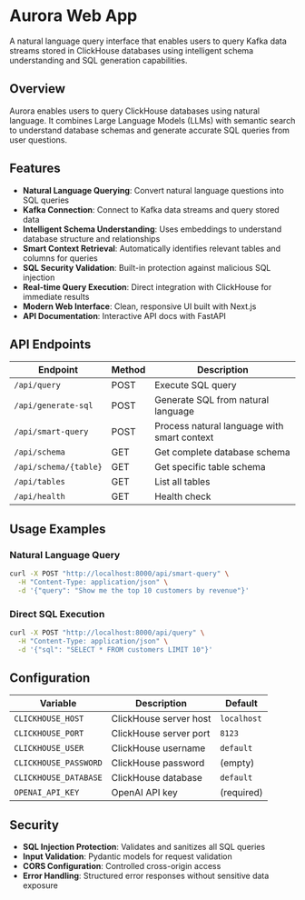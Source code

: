 # Aurora Web App

A natural language query interface that enables users to query Kafka data streams stored in ClickHouse databases using intelligent schema understanding and SQL generation capabilities.

## Overview

Aurora enables users to query ClickHouse databases using natural language. It combines Large Language Models (LLMs) with semantic search to understand database schemas and generate accurate SQL queries from user questions.

## Features

- **Natural Language Querying**: Convert natural language questions into SQL queries
- **Kafka Connection**: Connect to Kafka data streams and query stored data
- **Intelligent Schema Understanding**: Uses embeddings to understand database structure and relationships
- **Smart Context Retrieval**: Automatically identifies relevant tables and columns for queries
- **SQL Security Validation**: Built-in protection against malicious SQL injection
- **Real-time Query Execution**: Direct integration with ClickHouse for immediate results
- **Modern Web Interface**: Clean, responsive UI built with Next.js
- **API Documentation**: Interactive API docs with FastAPI

## API Endpoints

| Endpoint | Method | Description |
|----------|--------|-------------|
| `/api/query` | POST | Execute SQL query |
| `/api/generate-sql` | POST | Generate SQL from natural language |
| `/api/smart-query` | POST | Process natural language with smart context |
| `/api/schema` | GET | Get complete database schema |
| `/api/schema/{table}` | GET | Get specific table schema |
| `/api/tables` | GET | List all tables |
| `/api/health` | GET | Health check |

## Usage Examples

### Natural Language Query

```bash
curl -X POST "http://localhost:8000/api/smart-query" \
  -H "Content-Type: application/json" \
  -d '{"query": "Show me the top 10 customers by revenue"}'
```

### Direct SQL Execution

```bash
curl -X POST "http://localhost:8000/api/query" \
  -H "Content-Type: application/json" \
  -d '{"sql": "SELECT * FROM customers LIMIT 10"}'
```

## Configuration

| Variable | Description | Default |
|----------|-------------|---------|
| `CLICKHOUSE_HOST` | ClickHouse server host | `localhost` |
| `CLICKHOUSE_PORT` | ClickHouse server port | `8123` |
| `CLICKHOUSE_USER` | ClickHouse username | `default` |
| `CLICKHOUSE_PASSWORD` | ClickHouse password | (empty) |
| `CLICKHOUSE_DATABASE` | ClickHouse database | `default` |
| `OPENAI_API_KEY` | OpenAI API key | (required) |

## Security

- **SQL Injection Protection**: Validates and sanitizes all SQL queries
- **Input Validation**: Pydantic models for request validation
- **CORS Configuration**: Controlled cross-origin access
- **Error Handling**: Structured error responses without sensitive data exposure
